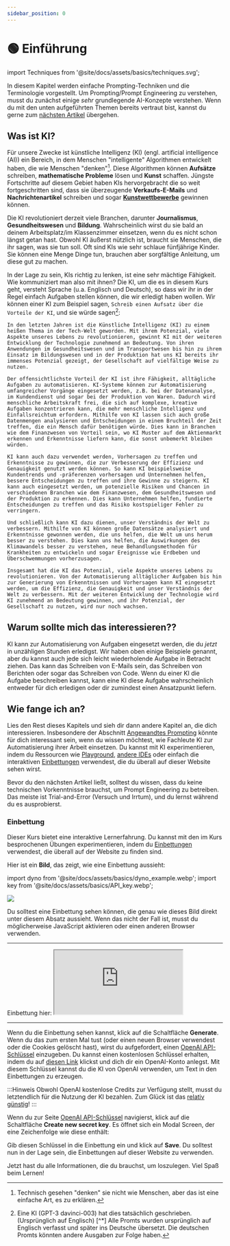 ```yaml
---
sidebar_position: 0
---
```


# 🟢 Einführung

import Techniques from '@site/docs/assets/basics/techniques.svg';

<div style={{textAlign: 'center'}}>
  <Techniques style={{width:"100%",height:"300px",verticalAlign:"top"}}/>
</div>


In diesem Kapitel werden einfache Prompting-Techniken und die Terminologie vorgestellt. Um Prompting/Prompt Engineering zu verstehen, musst du zunächst einige *sehr* grundlegende AI-Konzepte verstehen. Wenn du mit den unten aufgeführten Themen bereits vertraut bist, kannst du gerne zum [nächsten Artikel](https://learnprompting.org/docs/basics/prompting) übergehen.

## Was ist KI?

Für unsere Zwecke ist künstliche Intelligenz (KI) (engl. artificial intelligence (AI)) ein Bereich, in dem Menschen "intelligente" Algorithmen entwickelt haben, die wie Menschen "denken"[^1]. Diese Algorithmen können **Aufsätze** schreiben, **mathematische Probleme** lösen und **Kunst** schaffen. Jüngste Fortschritte auf diesem Gebiet haben KIs hervorgebracht die so weit fortgeschritten sind, dass sie überzeugende **Verkaufs-E-Mails** und **Nachrichtenartikel** schreiben und sogar **[Kunstwettbewerbe](https://impakter.com/art-made-by-ai-wins-fine-arts-competition/)** gewinnen können.

Die KI revolutioniert derzeit viele Branchen, darunter **Journalismus**, **Gesundheitswesen** und **Bildung**. Wahrscheinlich wirst du sie bald an deinem Arbeitsplatz/im Klassenzimmer einsetzen, wenn du es nicht schon längst getan hast. Obwohl KI äußerst nützlich ist, braucht sie Menschen, die ihr sagen, was sie tun soll. Oft sind KIs wie sehr schlaue fünfjährige Kinder. Sie können eine Menge Dinge tun, brauchen aber sorgfältige Anleitung, um diese gut zu machen.

In der Lage zu sein, KIs richtig zu lenken, ist eine sehr mächtige Fähigkeit. Wie kommuniziert man also mit ihnen? Die KI, um die es in diesem Kurs geht, versteht Sprache (u.a. Englisch und Deutsch), so dass wir ihr in der Regel einfach Aufgaben stellen können, die wir erledigt haben wollen. Wir können einer KI zum Beispiel sagen, `Schreib einen Aufsatz über die Vorteile der KI`, und sie würde sagen[^2]:

```
In den letzten Jahren ist die Künstliche Intelligenz (KI) zu einem heißen Thema in der Tech-Welt geworden. Mit ihrem Potenzial, viele Aspekte unseres Lebens zu revolutionieren, gewinnt KI mit der weiteren Entwicklung der Technologie zunehmend an Bedeutung. Von ihren Anwendungen im Gesundheitswesen und im Transportwesen bis hin zu ihrem Einsatz im Bildungswesen und in der Produktion hat uns KI bereits ihr immenses Potenzial gezeigt, der Gesellschaft auf vielfältige Weise zu nutzen.

Der offensichtlichste Vorteil der KI ist ihre Fähigkeit, alltägliche Aufgaben zu automatisieren. KI-Systeme können zur Automatisierung umfangreicher Vorgänge eingesetzt werden, z.B. bei der Datenanalyse, im Kundendienst und sogar bei der Produktion von Waren. Dadurch wird menschliche Arbeitskraft frei, die sich auf komplexe, kreative Aufgaben konzentrieren kann, die mehr menschliche Intelligenz und Einfallsreichtum erfordern. Mithilfe von KI lassen sich auch große Datenmengen analysieren und Entscheidungen in einem Bruchteil der Zeit treffen, die ein Mensch dafür benötigen würde. Dies kann in Branchen wie dem Finanzwesen von Vorteil sein, wo KI Muster auf dem Aktienmarkt erkennen und Erkenntnisse liefern kann, die sonst unbemerkt bleiben würden.

KI kann auch dazu verwendet werden, Vorhersagen zu treffen und Erkenntnisse zu gewinnen, die zur Verbesserung der Effizienz und Genauigkeit genutzt werden können. So kann KI beispielsweise Kundentrends und -präferenzen vorhersagen und Unternehmen helfen, bessere Entscheidungen zu treffen und ihre Gewinne zu steigern. KI kann auch eingesetzt werden, um potenzielle Risiken und Chancen in verschiedenen Branchen wie dem Finanzwesen, dem Gesundheitswesen und der Produktion zu erkennen. Dies kann Unternehmen helfen, fundierte Entscheidungen zu treffen und das Risiko kostspieliger Fehler zu verringern.

Und schließlich kann KI dazu dienen, unser Verständnis der Welt zu verbessern. Mithilfe von KI können große Datensätze analysiert und Erkenntnisse gewonnen werden, die uns helfen, die Welt um uns herum besser zu verstehen. Dies kann uns helfen, die Auswirkungen des Klimawandels besser zu verstehen, neue Behandlungsmethoden für Krankheiten zu entwickeln und sogar Ereignisse wie Erdbeben und Überschwemmungen vorherzusagen.

Insgesamt hat die KI das Potenzial, viele Aspekte unseres Lebens zu revolutionieren. Von der Automatisierung alltäglicher Aufgaben bis hin zur Generierung von Erkenntnissen und Vorhersagen kann KI eingesetzt werden, um die Effizienz, die Genauigkeit und unser Verständnis der Welt zu verbessern. Mit der weiteren Entwicklung der Technologie wird KI zunehmend an Bedeutung gewinnen, und ihr Potenzial, der Gesellschaft zu nutzen, wird nur noch wachsen.
```

## Warum sollte mich das interessieren??

KI kann zur Automatisierung von Aufgaben eingesetzt werden, die du *jetzt* in unzähligen Stunden erledigst. Wir haben oben einige Beispiele genannt, aber du kannst auch jede sich leicht wiederholende Aufgabe in Betracht ziehen. Das kann das Schreiben von E-Mails sein, das Schreiben von Berichten oder sogar das Schreiben von Code. Wenn du einer KI die Aufgabe beschreiben kannst, kann eine KI diese Aufgabe wahrscheinlich entweder für dich erledigen oder dir zumindest einen Ansatzpunkt liefern.

## Wie fange ich an?

Lies den Rest dieses Kapitels und sieh dir dann andere Kapitel an, die dich interessieren. Insbesondere der Abschnitt [Angewandtes Prompting](https://learnprompting.org/docs/applied_prompting/overview) könnte für dich interessant sein, wenn du wissen möchtest, wie Fachleute KI zur Automatisierung ihrer Arbeit einsetzen. Du kannst mit KI experimentieren, indem du Ressourcen wie [Playground](https://beta.openai.com/playground), [andere IDEs](https://learnprompting.org/docs/tooling/IDEs/intro) oder einfach die interaktiven [Einbettungen](https://learnprompting.org/docs/basics/intro#embeds) verwendest, die du überall auf dieser Website sehen wirst.

Bevor du den nächsten Artikel ließt, solltest du wissen, dass du keine technischen Vorkenntnisse brauchst, um Prompt Engineering zu betreiben. Das meiste ist Trial-and-Error (Versuch und Irrtum), und du lernst während du es ausprobierst.

### Einbettung

Dieser Kurs bietet eine interaktive Lernerfahrung. Du kannst mit den im Kurs besprochenen Übungen experimentieren, indem du [Einbettungen](https://embed.learnprompting.org/) verwendest, die überall auf der Website zu finden sind.

Hier ist ein **Bild**, das zeigt, wie eine Einbettung aussieht:

import dyno from '@site/docs/assets/basics/dyno_example.webp';
import key from '@site/docs/assets/basics/API_key.webp';

<div style={{textAlign: 'center'}}>
  <img src={dyno} style={{width: "750px"}}/>
</div>

Du solltest eine Einbettung sehen können, die genau wie dieses Bild direkt unter diesem Absatz aussieht. Wenn das nicht der Fall ist, musst du möglicherweise JavaScript aktivieren oder einen anderen Browser verwenden.

<hr/>
Einbettung hier:
<iframe
    src="https://embed.learnprompting.org/embed?config=eyJ0b3BQIjowLCJ0ZW1wZXJhdHVyZSI6MCwibWF4VG9rZW5zIjoyNTYsIm91dHB1dCI6IkNob2NvbGF0ZSwgVmFuaWxsYSwgU3RyYXdiZXJyeSwgTWludCBDaGlwLCBSb2NreSBSb2FkLCBDb29raWUgRG91Z2gsIEJ1dHRlciBQZWNhbiwgTmVhcG9saXRhbiwgQ29mZmVlLCBDb2NvbnV0IiwicHJvbXB0IjoiR2VuZXJhdGUgYSBjb21tYSBzZXBhcmF0ZWQgbGlzdCBvZiAxMCBpY2UgY3JlYW0gZmxhdm9yczoiLCJtb2RlbCI6InRleHQtZGF2aW5jaS0wMDMifQ%3D%3D"
    style={{width:"100%", height:"280px", border:"0", borderRadius:"4px", overflow:"hidden"}}
    sandbox="allow-forms allow-modals allow-popups allow-presentation allow-same-origin allow-scripts"
></iframe>
<hr/>

Wenn du die Einbettung sehen kannst, klick auf die Schaltfläche **Generate**. Wenn du das zum ersten Mal tust (oder einen neuen Browser verwendest oder die Cookies gelöscht hast), wirst du aufgefordert, einen [OpenAI API-Schlüssel](https://platform.openai.com/account/api-keys) einzugeben. Du kannst einen kostenlosen Schlüssel erhalten, indem du auf [diesen Link](https://platform.openai.com/account/api-keys) klickst und dich dir ein OpenAI-Konto anlegst. Mit diesem Schlüssel kannst du die KI von OpenAI verwenden, um Text in den Einbettungen zu erzeugen.

:::Hinweis
Obwohl OpenAI kostenlose Credits zur Verfügung stellt, musst du letztendlich für die Nutzung der KI bezahlen. Zum Glück ist das [relativ günstig](https://openai.com/pricing)!
:::

Wenn du zur Seite [OpenAI API-Schlüssel](https://platform.openai.com/account/api-keys) navigierst, klick auf die Schaltfläche **Create new secret key**. Es öffnet sich ein Modal Screen, der eine Zeichenfolge wie diese enthält:

<div style={{textAlign: 'center'}}>
  <LazyLoadImage src={key} style={{width: "750px"}} />
</div>

Gib diesen Schlüssel in die Einbettung ein und klick auf **Save**. Du solltest nun in der Lage sein, die Einbettungen auf dieser Website zu verwenden.

Jetzt hast du alle Informationen, die du  brauchst, um loszulegen. Viel Spaß beim Lernen!


[^1]: Technisch gesehen "denken" sie nicht wie Menschen, aber das ist eine einfache Art, es zu erklären.
[^2]: Eine KI (GPT-3 davinci-003) hat dies tatsächlich geschrieben. (Ursprünglich auf Englisch)
[^*] Alle Promts wurden ursprünglich auf Englisch verfasst und später ins Deutsche übersetzt. Die deutschen Promts könnten andere Ausgaben zur Folge haben.